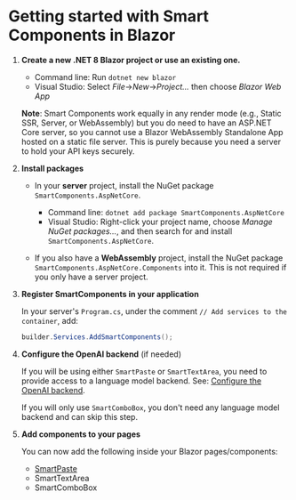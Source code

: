 # Getting started with Smart Components in Blazor

1. **Create a new .NET 8 Blazor project or use an existing one.**

   * Command line: Run `dotnet new blazor`
   * Visual Studio: Select *File*->*New*->*Project...* then choose *Blazor Web App*

   **Note**: Smart Components work equally in any render mode (e.g., Static SSR, Server, or WebAssembly) but you do need to have an ASP.NET Core server, so you cannot use a Blazor WebAssembly Standalone App hosted on a static file server. This is purely because you need a server to hold your API keys securely.

1. **Install packages**

   * In your **server** project, install the NuGet package `SmartComponents.AspNetCore`.

     * Command line: `dotnet add package SmartComponents.AspNetCore`
     * Visual Studio: Right-click your project name, choose *Manage NuGet packages...*, and then search for and install `SmartComponents.AspNetCore`.

   * If you also have a **WebAssembly** project, install the NuGet package `SmartComponents.AspNetCore.Components` into it. This is not required if you only have a server project.

1. **Register SmartComponents in your application**

   In your server's `Program.cs`, under the comment `// Add services to the container`, add:

   ```cs
   builder.Services.AddSmartComponents();
   ```

1. **Configure the OpenAI backend** (if needed)

   If you will be using either `SmartPaste` or `SmartTextArea`, you need to provide access to a language model backend. See: [Configure the OpenAI backend](configure-openai-backend.md).
   
   If you will only use `SmartComboBox`, you don't need any language model backend and can skip this step.

1. **Add components to your pages**

   You can now add the following inside your Blazor pages/components:

   * [SmartPaste](smart-paste.md)
   * SmartTextArea
   * SmartComboBox
